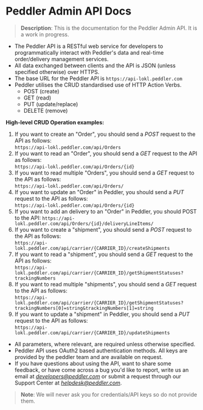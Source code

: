 # Peddler Admin API Docs

> **Description**: This is the documentation for the Peddler Admin API. It is a work in progress.

- The Peddler API is a RESTful web service for developers to programmatically interact with Peddler's data and real-time order/delivery management services.
- All data exchanged between clients and the API is JSON (unless specified otherwise) over HTTPS.
- The base URL for the Peddler API is `https://api-lokl.peddler.com`
- Peddler utilises the CRUD standardised use of HTTP Action Verbs.
  - POST (create)
  - GET (read)
  - PUT (update/replace)
  - DELETE (remove)

**High-level CRUD Operation examples:**

1. If you want to create an "Order", you should send a *POST* request to the API as follows:  
    `https://api-lokl.peddler.com/api/Orders`
2. If you want to read an "Order", you should send a *GET* request to the API as follows:  
    `https://api-lokl.peddler.com/api/Orders/{id}`
3. If you want to read multiple "Orders", you should send a *GET* request to the API as follows:  
    `https://api-lokl.peddler.com/api/Orders/`
4. If you want to update an "Order" in Peddler, you should send a *PUT* request to the API as follows:  
`https://api-lokl.peddler.com/api/Orders/{id}`
5. If you want to add an delivery to an "Order" in Peddler, you should POST to the API: `https://api-lokl.peddler.com/api/Orders/{id}/deliveryLineItems/`
6. If you want to create a "shipment", you should send a *POST* request to the API as follows:  
    `https://api-lokl.peddler.com/api/carrier/{CARRIER_ID}/createShipments`
7. If you want to read a "shipment", you should send a *GET* request to the API as follows:  
    `https://api-lokl.peddler.com/api/carrier/{CARRIER_ID}/getShipmentStatuses?trackingNumbers`
8. If you want to read multiple "shipments", you should send a *GET* request to the API as follows:  
    `https://api-lokl.peddler.com/api/carrier/{CARRIER_ID}/getShipmentStatuses?trackingNumbers[0]=string&trackingNumbers[1]=string`
9. If you want to update a "shipment" in Peddler, you should send a *PUT* request to the API as follows:  
`https://api-lokl.peddler.com/api/carrier/{CARRIER_ID}/updateShipments`

- All parameters, where relevant, are required unless otherwise specified.
- Peddler API uses OAuth2 based authentication methods. All keys are provided by the peddler team and are available on request.
- If you have questions about using the API, want to share some feedback,
or have come across a bug you'd like to report, write us an email at *developers@peddler.com* 
or submit a request through our Support Center at *[helpdesk@peddler.com](mailto:helpdesk@peddler.com)*.

> **Note**: We will never ask you for credentials/API keys so do not provide them.
